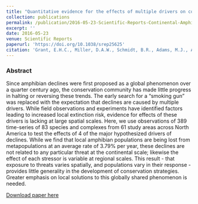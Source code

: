 ```yaml
---
title: "Quantitative evidence for the effects of multiple drivers on continental-scale amphibian declines"
collection: publications
permalink: /publication/2016-05-23-Scientific-Reports-Continental-Amphibian-Declines
excerpt: ''
date: 2016-05-23
venue: Scientific Reports
paperurl: 'https://doi.org/10.1038/srep25625'
citation: 'Grant, E.H.C., Miller, D.A.W., Schmidt, B.R., Adams, M.J., Amburgey, S.M., Chambert, T., Cruickshank, S.S., Fisher, R.N., Green, D.M., Hossack, B.R., Johnson, P.T.J., Joseph, M.B., Rittenhouse, T.A.G., Ryan, M.E., Waddle, J.H., Walls, S.C., Bailey, L.L., Fellers, G.M., Gorman, T.A., Ray, A.M., Pilliod, D.S., Price, S.J., Saenz, D., Sadinski, W., Muths, E. (2016). Quantitative evidence for the effects of multiple drivers on continental-scale amphibian declines. <i>Scientific Reports</i> 6:1–9.'
---
```


### Abstract

Since amphibian declines were first proposed as a global phenomenon over a quarter century ago, the conservation community has made little progress in halting or reversing these trends. The early search for a “smoking gun” was replaced with the expectation that declines are caused by multiple drivers. While field observations and experiments have identified factors leading to increased local extinction risk, evidence for effects of these drivers is lacking at large spatial scales. Here, we use observations of 389 time-series of 83 species and complexes from 61 study areas across North America to test the effects of 4 of the major hypothesized drivers of declines. While we find that local amphibian populations are being lost from metapopulations at an average rate of 3.79% per year, these declines are not related to any particular threat at the continental scale; likewise the effect of each stressor is variable at regional scales. This result - that exposure to threats varies spatially, and populations vary in their response - provides little generality in the development of conservation strategies. Greater emphasis on local solutions to this globally shared phenomenon is needed.

[Download paper here](https://doi.org/10.1038/srep25625)

